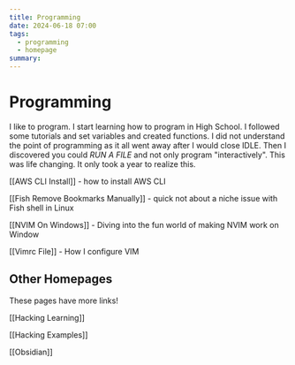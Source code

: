 ```yaml
---
title: Programming
date: 2024-06-18 07:00
tags:
  - programming
  - homepage
summary:
---
```


# Programming

I like to program. I start learning how to program in High School. I followed some tutorials and set variables and created functions.
I did not understand the point of programming as it all went away after I would close IDLE. 
Then I discovered you could _RUN A FILE_ and not only program "interactively". This was life changing. It only took a year to realize this.

[[AWS CLI Install]] - how to install AWS CLI

[[Fish Remove Bookmarks Manually]] - quick not about a niche issue with Fish shell in Linux

[[NVIM On Windows]] - Diving into the fun world of making NVIM work on Window 

[[Vimrc File]] - How I configure VIM

## Other Homepages

These pages have more links!

[[Hacking Learning]]

[[Hacking Examples]]

[[Obsidian]]
